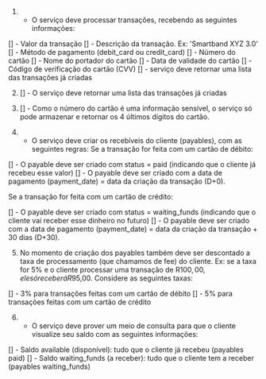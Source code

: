 1. - O serviço deve processar transações, recebendo as seguintes informações:

[] - Valor da transação
[] - Descrição da transação. Ex: 'Smartband XYZ 3.0'
[] - Método de pagamento (debit_card ou credit_card)
[] - Número do cartão
[] - Nome do portador do cartão
[] - Data de validade do cartão
[] - Código de verificação do cartão (CVV)
[] - serviço deve retornar uma lista das transações já criadas

2. [] - O serviço deve retornar uma lista das transações já criadas

3. [] - Como o número do cartão é uma informação sensível, o serviço só pode armazenar e retornar os 4 últimos dígitos do cartão.

4. - O serviço deve criar os recebíveis do cliente (payables), com as seguintes regras: Se a transação for feita com um cartão de débito:

[] - O payable deve ser criado com status = paid (indicando que o cliente já recebeu esse valor)
[] - O payable deve ser criado com a data de pagamento (payment_date) = data da criação da transação (D+0).

Se a transação for feita com um cartão de crédito:

[] - O payable deve ser criado com status = waiting_funds (indicando que o cliente vai receber esse dinheiro no futuro)
[] - O payable deve ser criado com a data de pagamento (payment_date) = data da criação da transação + 30 dias (D+30).

5. No momento de criação dos payables também deve ser descontado a taxa de processamento (que chamamos de fee) do cliente. Ex: se a taxa for 5% e o cliente processar uma transação de R$100,00, ele só receberá R$95,00. Considere as seguintes taxas:

[] - 3% para transações feitas com um cartão de débito
[] - 5% para transações feitas com um cartão de crédito

6. - O serviço deve prover um meio de consulta para que o cliente visualize seu saldo com as seguintes informações:

[] - Saldo available (disponível): tudo que o cliente já recebeu (payables paid)
[] - Saldo waiting_funds (a receber): tudo que o cliente tem a receber (payables waiting_funds)
